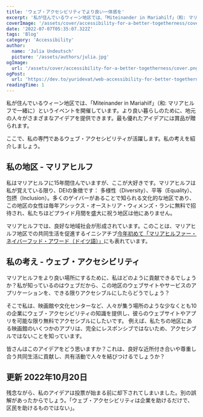 ```yaml
---
title: 'ウェブ・アクセシビリティでより良い一体感を'
excerpt: '私が住んでいるウィーン地区では、「Miteinander in Mariahilf」（和: マリアヒルフで一緒に）というイベントを開催している。より良い暮らしのために、地元の人々がさまざまなアイデアを提供できます。ここで、私の専門であるウェブ・アクセシビリティが活躍します。私の考えを紹介しよう。。。'
coverImage: '/assets/cover/accessibility-for-a-better-togetherness/cover.png'
date: '2022-07-07T05:35:07.322Z'
tags: 'Blog'
category: 'Accessibility'
author:
  name: 'Julia Undeutsch'
  picture: '/assets/authors/julia.jpg'
ogImage:
  url: '/assets/cover/accessibility-for-a-better-togetherness/cover.png'
ogPost:
  url: 'https://dev.to/yuridevat/web-accessibility-for-better-togetherness-4kof'
readingTime: 1
---
```


私が住んでいるウィーン地区では、「Miteinander in Mariahilf」（和: マリアヒルフで一緒に）というイベントを開催しています。より良い暮らしのために、地元の人々がさまざまなアイデアを提供できます。最も優れたアイデアには賞品が贈られます。

ここで、私の専門であるウェブ・アクセシビリティが活躍します。私の考えを紹介しましょう。

## 私の地区 - マリアヒルフ

私はマリアヒルフに15年間住んでいますが、ここが大好きです。マリアヒルフは私が覚えている限り、DEIの象徴です： 多様性（Diversity）、平等（Equality）、包摂（Inclusion）。多くのゲイバーがあることで知られる文化的な地区であり、この地区の女性は毎年アシックス・オーストリア・ウィメンズ・ランに無料で招待され、私たちほどプライド月間を盛大に祝う地区は他にありません。

マリアヒルフでは、良好な地域社会が形成されています。このことは、マリアヒルフ地区での共同生活を促進するイニシアチブ[今年初めて「マリアヒルファー・ネイバーフッド・アワード（ドイツ語）」](https://www.gbstern.at/themen-projekte/miteinander-in-mariahilf/mariahilfer-nachbarschafts-award/)にも表れています。

## 私の考え - ウェブ・アクセシビリティ

マリアヒルフをより良い場所にするために、私はどのように貢献できるでしょうか？私が知っているのはウェブだから、この地区のウェブサイトやサービスのアプリケーションを、できる限りアクセシブルにしたらどうでしょう？

そこで私は、映画館や文化センターなど、人々が集う場所のような少なくとも10の企業にウェブ・アクセシビリティの知識を提供し、彼らのウェブサイトやアプリを可能な限り無料でアクセシブルにしたいです。
例えば、私たちの地区にある映画館のいくつかのアプリは、完全にレスポンシブではないため、アクセシブルではないことを知っています。

皆さんはこのアイデアをどう思いますか？これは、良好な近所付き合いや尊重し合う共同生活に貢献し、共有活動で人々を結びつけるでしょうか？

## 更新 2022年10月20日

残念ながら、私のアイデアは投票が始まる前に却下されてしまいました。別の誤解があったからでしょう。「ウェブ・アクセシビリティは企業を助けるだけで、区民を助けるものではない」。
